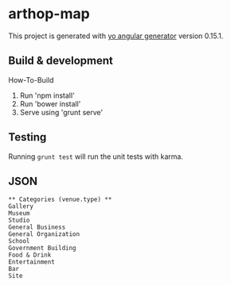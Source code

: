 # arthop-map

This project is generated with [yo angular generator](https://github.com/yeoman/generator-angular)
version 0.15.1.

## Build & development

How-To-Build
1. Run 'npm install' <br>
2. Run 'bower install' <br>
3. Serve using 'grunt serve'

## Testing

Running `grunt test` will run the unit tests with karma.

## JSON

```
** Categories (venue.type) **
Gallery
Museum
Studio
General Business
General Organization
School
Government Building
Food & Drink
Entertainment
Bar
Site
```
